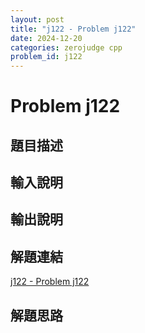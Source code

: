 ```yaml
---
layout: post
title: "j122 - Problem j122"
date: 2024-12-20
categories: zerojudge cpp
problem_id: j122
---
```


# Problem j122

## 題目描述



## 輸入說明



## 輸出說明



## 解題連結

[j122 - Problem j122](https://zerojudge.tw/ShowProblem?problemid=j122)

## 解題思路

